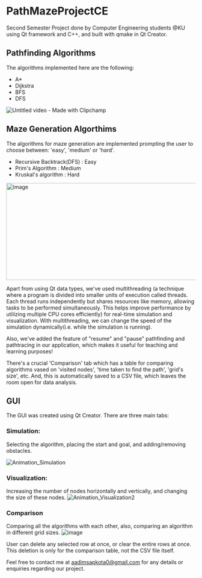 # PathMazeProjectCE
Second Semester Project done by Computer Engineering students @KU using Qt framework and C++, and built with qmake in Qt Creator.

## Pathfinding Algorithms
The algorithms implemented here are the following:

* A*
* Dijkstra
* BFS
* DFS

![Untitled video - Made with Clipchamp](https://github.com/user-attachments/assets/fe2553f3-624e-41bc-ba9b-38fc7ee15b68)


## Maze Generation Algorthims
The algorithms for maze generation are implemented prompting the user to choose between: 'easy', 'medium' or 'hard'.

* Recursive Backtrack(DFS) : Easy
* Prim's Algorithm : Medium
* Kruskal's algorithm : Hard

<img width="574" height="258" alt="image" src="https://github.com/user-attachments/assets/94f179de-b13b-405e-9062-df7e03dea5c3" />





Apart from using Qt data types, we've used multithreading (a technique where a program is divided into smaller units of execution called threads. Each thread 
runs independently but shares resources like memory, allowing tasks to be performed simultaneously. This helps improve performance by utilizing multiple CPU 
cores efficiently) for real-time simulation and visualization. With multithreading, we can change the speed of the simulation dynamically(i.e. while the simulation is running).

Also, we've added the feature of "resume" and "pause" pathfinding and pathtracing in our application, which makes it useful for teaching and learning purposes!

There's a crucial 'Comparison' tab which has a table for comparing algorithms vased on 'visited nodes', 'time taken to find the path', 'grid's size', etc. And, 
this is automatically saved to a CSV file, which leaves the room open for data analysis.

## GUI
The GUI was created using Qt Creator. There are three main tabs:

### Simulation:
Selecting the algorithm, placing the start and goal, and adding/removing obstacles.

![Animation_Simulation](https://github.com/user-attachments/assets/910c2b71-fc63-482f-af6b-1a29f2f1a38b)

### Visualization:
Increasing the number of nodes horizontally and vertically, and changing the size of these nodes.
![Animation_Visualization2](https://github.com/user-attachments/assets/d493d017-b5be-42fe-b4df-61642cced8d6)

### Comparison
Comparing all the algorithms with each other, also, comparing an algorithm in different grid sizes.
![image](https://github.com/user-attachments/assets/73d7ba88-b82a-48f6-98ef-0683eb8dcb8e)

User can delete any selected row at once, or clear the entire rows at once. This deletion is only for the comparison table, not the CSV file itself.

Feel free to contact me at aadimsapkota0@gmail.com for any details or enquiries regarding our project.


